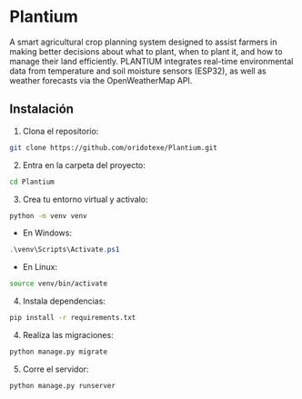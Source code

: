 # Plantium
A smart agricultural crop planning system designed to assist farmers in making better decisions about what to plant, when to plant it, and how to manage their land efficiently. PLANTIUM integrates real-time environmental data from temperature and soil moisture sensors (ESP32), as well as weather forecasts via the OpenWeatherMap API.

## Instalación
1. Clona el repositorio:

```Bash
git clone https://github.com/oridotexe/Plantium.git
```

2. Entra en la carpeta del proyecto:

```Bash
cd Plantium
```

3. Crea tu entorno virtual y activalo:

```Bash
python -m venv venv
```

- En Windows:
```Powershell
.\venv\Scripts\Activate.ps1
```

- En Linux:
```Bash
source venv/bin/activate
```

4. Instala dependencias:
```Bash
pip install -r requirements.txt
```

4. Realiza las migraciones:
```Bash
python manage.py migrate
```

5. Corre el servidor:
```Bash
python manage.py runserver
```


